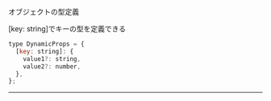 オブジェクトの型定義

[key: string]でキーの型を定義できる

```javascript
type DynamicProps = {
  [key: string]: {
    value1?: string,
    value2?: number,
  },
};
```

---
